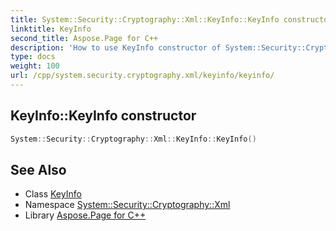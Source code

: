 ```yaml
---
title: System::Security::Cryptography::Xml::KeyInfo::KeyInfo constructor
linktitle: KeyInfo
second_title: Aspose.Page for C++
description: 'How to use KeyInfo constructor of System::Security::Cryptography::Xml::KeyInfo class in C++.'
type: docs
weight: 100
url: /cpp/system.security.cryptography.xml/keyinfo/keyinfo/
---
```

## KeyInfo::KeyInfo constructor




```cpp
System::Security::Cryptography::Xml::KeyInfo::KeyInfo()
```

## See Also

* Class [KeyInfo](../)
* Namespace [System::Security::Cryptography::Xml](../../)
* Library [Aspose.Page for C++](../../../)
